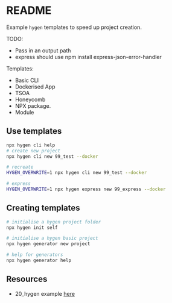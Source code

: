# README

Example `hygen` templates to speed up project creation.  

TODO:

* Pass in an output path
* express should use npm install express-json-error-handler

Templates:

* Basic CLI
* Dockerised App
* TSOA
* Honeycomb
* NPX package.
* Module

## Use templates

```sh
npx hygen cli help
# create new project
npx hygen cli new 99_test --docker

# recreate
HYGEN_OVERWRITE=1 npx hygen cli new 99_test --docker

# express
HYGEN_OVERWRITE=1 npx hygen express new 99_express --docker
```

## Creating templates

```sh
# initialise a hygen project folder
npx hygen init self

# initialise a hygen basic project
npx hygen generator new project
```

```sh
# help for generators 
npx hygen generator help
```

## Resources

* 20_hygen example [here](../20_hygen/README.md)  
